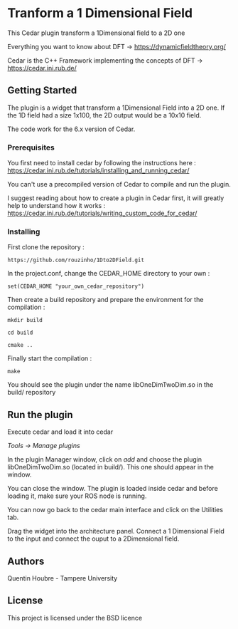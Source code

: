 # Tranform a 1 Dimensional Field

This Cedar plugin transform a 1Dimensional field to a 2D one

Everything you want to know about DFT -> https://dynamicfieldtheory.org/

Cedar is the C++ Framework implementing the concepts of DFT -> https://cedar.ini.rub.de/

## Getting Started

The plugin is a widget that transform a 1Dimensional Field into a 2D one. If the 1D field had a size 1x100, the 2D output would be a 10x10 field. 

The code work for the 6.x version of Cedar.


### Prerequisites

You first need to install cedar by following the instructions here : https://cedar.ini.rub.de/tutorials/installing_and_running_cedar/

You can't use a precompiled version of Cedar to compile and run the plugin.

I suggest reading about how to create a plugin in Cedar first, it will greatly help to understand how it works : https://cedar.ini.rub.de/tutorials/writing_custom_code_for_cedar/

### Installing

First clone the repository :

`https://github.com/rouzinho/1Dto2DField.git`

In the project.conf, change the CEDAR_HOME directory to your own :

`set(CEDAR_HOME "your_own_cedar_repository")`

Then create a build repository and prepare the environment for the compilation :

`mkdir build`

`cd build`

`cmake ..`

Finally start the compilation :

`make`

You should see the plugin under the name libOneDimTwoDim.so in the build/ repository

## Run the plugin

Execute cedar and load it into cedar 

*Tools -> Manage plugins*

In the plugin Manager window, click on *add* and choose the plugin libOneDimTwoDim.so (located in build/). This one should appear in the window.

You can close the window. The plugin is loaded inside cedar and before loading it, make sure your ROS node is running.

You can now go back to the cedar main interface and click on the Utilities tab.

Drag the widget into the architecture panel. Connect a 1 Dimensional Field to the input and connect the ouput to a 2Dimensional field.

## Authors

Quentin Houbre - Tampere University

## License

This project is licensed under the BSD licence


